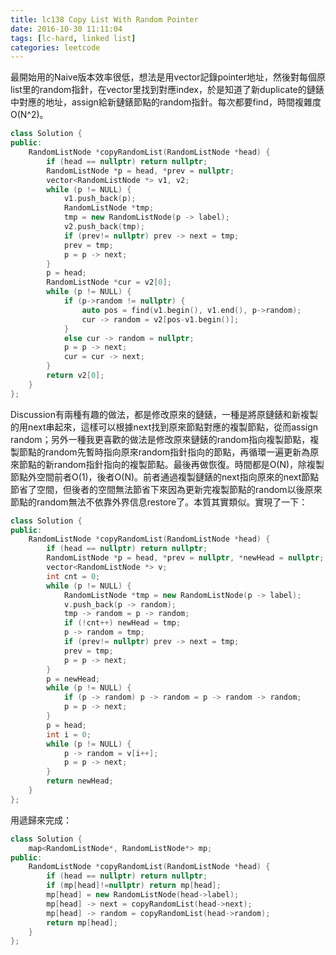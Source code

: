```yaml
---
title: lc138 Copy List With Random Pointer
date: 2016-10-30 11:11:04
tags: [lc-hard, linked list]
categories: leetcode
---
```


最開始用的Naive版本效率很低，想法是用vector記錄pointer地址，然後對每個原list里的random指針，在vector里找到對應index，於是知道了新duplicate的鏈錶中對應的地址，assign給新鏈錶節點的random指針。每次都要find，時間複雜度O(N^2)。

```c++
class Solution {
public:
    RandomListNode *copyRandomList(RandomListNode *head) {
        if (head == nullptr) return nullptr;
        RandomListNode *p = head, *prev = nullptr;
        vector<RandomListNode *> v1, v2;
        while (p != NULL) {
            v1.push_back(p);
            RandomListNode *tmp;
            tmp = new RandomListNode(p -> label);
            v2.push_back(tmp);
            if (prev!= nullptr) prev -> next = tmp;
            prev = tmp;
            p = p -> next;
        }
        p = head;
        RandomListNode *cur = v2[0];
        while (p != NULL) {
            if (p->random != nullptr) {
                auto pos = find(v1.begin(), v1.end(), p->random);
                cur -> random = v2[pos-v1.begin()];
            }
            else cur -> random = nullptr;
            p = p -> next;
            cur = cur -> next;
        }
        return v2[0];
    }
};
```

Discussion有兩種有趣的做法，都是修改原來的鏈錶，一種是將原鏈錶和新複製的用next串起來，這樣可以根據next找到原來節點對應的複製節點，從而assign random；另外一種我更喜歡的做法是修改原來鏈錶的random指向複製節點，複製節點的random先暫時指向原來random指針指向的節點，再循環一遍更新為原來節點的新random指針指向的複製節點。最後再做恢復。時間都是O(N)，除複製節點外空間前者O(1)，後者O(N)。前者通過複製鏈錶的next指向原來的next節點節省了空間，但後者的空間無法節省下來因為更新完複製節點的random以後原來節點的random無法不依靠外界信息restore了。本質其實類似。實現了一下：

```c++
class Solution {
public:
    RandomListNode *copyRandomList(RandomListNode *head) {
        if (head == nullptr) return nullptr;
        RandomListNode *p = head, *prev = nullptr, *newHead = nullptr;
        vector<RandomListNode *> v;
        int cnt = 0;
        while (p != NULL) {
            RandomListNode *tmp = new RandomListNode(p -> label);
            v.push_back(p -> random);
            tmp -> random = p -> random;
            if (!cnt++) newHead = tmp;
            p -> random = tmp;
            if (prev!= nullptr) prev -> next = tmp;
            prev = tmp;
            p = p -> next;
        }
        p = newHead;
        while (p != NULL) {
            if (p -> random) p -> random = p -> random -> random;
            p = p -> next;
        }
        p = head;
        int i = 0;
        while (p != NULL) {
            p -> random = v[i++];
            p = p -> next;
        }
        return newHead;
    }
};
```

用遞歸來完成：

```c++
class Solution {
    map<RandomListNode*, RandomListNode*> mp;
public:
    RandomListNode *copyRandomList(RandomListNode *head) {
        if (head == nullptr) return nullptr;
        if (mp[head]!=nullptr) return mp[head];
        mp[head] = new RandomListNode(head->label);
        mp[head] -> next = copyRandomList(head->next);
        mp[head] -> random = copyRandomList(head->random);
        return mp[head];
    }
};
```